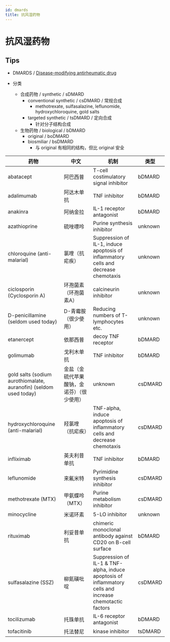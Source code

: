```yaml
---
id: dmards
title: 抗风湿药物
---
```


# 抗风湿药物

## Tips
* DMARDS / [Disease-modifying antirheumatic drug](https://en.wikipedia.org/wiki/Disease-modifying_antirheumatic_drug)

* 分类
  * 合成药物 / synthetic / sDMARD
    * conventional synthetic / csDMARD / 常规合成
      * methotrexate, sulfasalazine, leflunomide, hydroxychloroquine, gold salts
    * targeted synthetic / tsDMARD / 定向合成
      * 针对分子结构合成
  * 生物药物 / biological / bDMARD
    * original / boDMARD
    * biosmiliar / bsDMARD
      * 与 original 有相同的结构，但比 original 安全


药物 | 中文 | 机制 | 类型
----|----|----|----
abatacept   | 阿巴西普    |    T-cell costimulatory signal inhibitor    |    bDMARD
adalimumab  | 阿达木单抗   |    TNF inhibitor    |    bDMARD
anakinra    | 阿纳金拉 |    IL-1 receptor antagonist    |    bDMARD
azathioprine| 硫唑嘌呤    |    Purine synthesis inhibitor    |    unknown
chloroquine (anti-malarial)         | 氯喹（抗疟疾）   |    Suppression of IL-1, induce apoptosis of inflammatory cells and decrease chemotaxis    |    unknown
ciclosporin (Cyclosporin A)         | 环孢菌素（环孢菌素A）    |    calcineurin inhibitor    |    unknown
D-penicillamine (seldom used today) | D-青霉胺（很少使用）    |    Reducing numbers of T-lymphocytes etc.    |    unknown
etanercept  | 依那西普 |    decoy TNF receptor    |    bDMARD
golimumab   | 戈利木单抗 |    TNF inhibitor    |    bDMARD
gold salts (sodium aurothiomalate, auranofin) (seldom used today) | 金盐（金硫代苹果酸钠，金诺芬）（很少使用）    |    unknown    |    csDMARD
hydroxychloroquine (anti-malarial)  | 羟氯喹（抗疟疾）    |    TNF-alpha, induce apoptosis of inflammatory cells and decrease chemotaxis    |    csDMARD
infliximab  | 英夫利昔单抗 |    TNF inhibitor    |    bDMARD
leflunomide | 来氟米特   |    Pyrimidine synthesis inhibitor    |    csDMARD
methotrexate (MTX)  | 甲氨蝶呤（MTX）    |    Purine metabolism inhibitor    |    csDMARD
minocycline | 米诺环素    |    5-LO inhibitor    |    unknown
rituximab   | 利妥昔单抗 |    chimeric monoclonal antibody against CD20 on B-cell surface    |    bDMARD
sulfasalazine (SSZ) | 柳氮磺吡啶    |    Suppression of IL-1 & TNF-alpha, induce apoptosis of inflammatory cells and increase chemotactic factors    |    csDMARD
tocilizumab | 托珠单抗    |    IL-6 receptor antagonist    |    bDMARD
tofacitinib | 托法替尼    |    kinase inhibitor    |    tsDMARD
